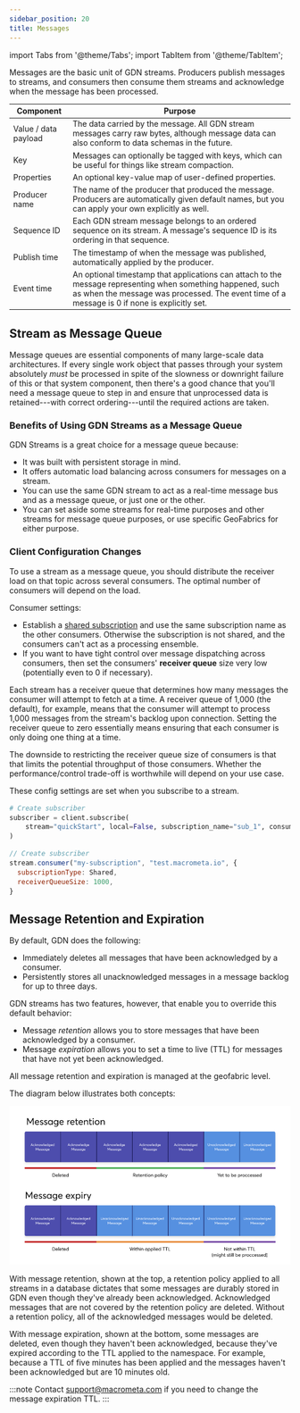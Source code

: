 ```yaml
---
sidebar_position: 20
title: Messages
---
```


import Tabs from '@theme/Tabs';
import TabItem from '@theme/TabItem';

Messages are the basic unit of GDN streams. Producers publish messages to streams, and consumers then consume them streams and acknowledge when the message has been processed.

|Component | Purpose|
|---------|--------|
| Value / data payload | The data carried by the message. All GDN stream messages carry raw bytes, although message data can also conform to data schemas in the future. |
| Key | Messages can optionally be tagged with keys, which can be useful for things like stream compaction. |
| Properties | An optional key-value map of user-defined properties. |
| Producer name | The name of the producer that produced the message. Producers are automatically given default names, but you can apply your own explicitly as well. |
| Sequence ID | Each GDN stream message belongs to an ordered sequence on its stream. A message's sequence ID is its ordering in that sequence. |
| Publish time | The timestamp of when the message was published, automatically applied by the producer. |
| Event time | An optional timestamp that applications can attach to the message representing when something happened, such as when the message was processed. The event time of a message is 0 if none is explicitly set. |

## Stream as Message Queue

Message queues are essential components of many large-scale data architectures. If every single work object that passes through your system absolutely _must_ be processed in spite of the slowness or downright failure of this or that system component, then there's a good chance that you'll need a message queue to step in and ensure that unprocessed data is retained---with correct ordering---until the required actions are taken.

### Benefits of Using GDN Streams as a Message Queue

GDN Streams is a great choice for a message queue because:

- It was built with persistent storage in mind.
- It offers automatic load balancing across consumers for messages on a stream.
- You can use the same GDN stream to act as a real-time message bus and as a message queue, or just one or the other.
- You can set aside some streams for real-time purposes and other streams for message queue purposes, or use specific GeoFabrics for either purpose.

### Client Configuration Changes

To use a stream as a message queue, you should distribute the receiver load on that topic across several consumers. The optimal number of consumers will depend on the load.

Consumer settings:

- Establish a [shared subscription](subscriptions.md#shared) and use the same subscription name as the other consumers. Otherwise the subscription is not shared, and the consumers can't act as a processing ensemble.
- If you want to have tight control over message dispatching across consumers, then set the consumers' **receiver queue** size very low (potentially even to 0 if necessary).

Each stream has a receiver queue that determines how many messages the consumer will attempt to fetch at a time. A receiver queue of 1,000 (the default), for example, means that the consumer will attempt to process 1,000 messages from the stream's backlog upon connection. Setting the receiver queue to zero essentially means ensuring that each consumer is only doing one thing at a time.

The downside to restricting the receiver queue size of consumers is that that limits the potential throughput of those consumers. Whether the performance/control trade-off is worthwhile will depend on your use case.

These config settings are set when you subscribe to a stream.

<Tabs groupId="operating-systems">
<TabItem value="py" label="Python SDK">

```py
# Create subscriber
subscriber = client.subscribe(
    stream="quickStart", local=False, subscription_name="sub_1", consumer_type=CONSUMER_TYPES.SHARED, receiver_queue_size=1000
)
```
</TabItem>

<TabItem value="js" label="JavaScript SDK">

```js
// Create subscriber
stream.consumer("my-subscription", "test.macrometa.io", {
  subscriptionType: Shared,
  receiverQueueSize: 1000,
}
```

</TabItem>
</Tabs>

## Message Retention and Expiration

By default, GDN does the following:

- Immediately deletes all messages that have been acknowledged by a consumer.
- Persistently stores all unacknowledged messages in a message backlog for up to three days.

GDN streams has two features, however, that enable you to override this default behavior:

- Message _retention_ allows you to store messages that have been acknowledged by a consumer.
- Message _expiration_ allows you to set a time to live (TTL) for messages that have not yet been acknowledged.

All message retention and expiration is managed at the geofabric level.

The diagram below illustrates both concepts:

![stream-retention-expiry](/img/stream-retention-expiry.png)

With message retention, shown at the top, a retention policy applied to all streams in a database dictates that some messages are durably stored in GDN even though they've already been acknowledged. Acknowledged messages that are not covered by the retention policy are deleted. Without a retention policy, all of the acknowledged messages would be deleted.

With message expiration, shown at the bottom, some messages are deleted, even though they haven't been acknowledged, because they've expired according to the TTL applied to the namespace. For example, because a TTL of five minutes has been applied and the messages haven't been acknowledged but are 10 minutes old.

:::note
Contact support@macrometa.com if you need to change the message expiration TTL.
:::
